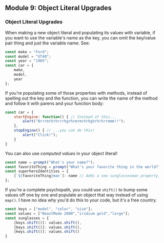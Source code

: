 ## Module 9: Object Literal Upgrades
### Object Literal Upgrades
When making a new object literal and populating its values with variable, if you want to use the variable's name as the key, you can omit the key/value pair thing and just the variable name. See:
```js
const make = "Ford";
const model = "GT40";
const year = "1965";
const car = {
    make,
    model,
    year
};
```

If you're populating some of those properties with methods, instead of spelling out the key and the function, you can write the name of the method and follow it with parens and your function body:
```js
const car = {
    startEngine: function() { // Instead of this...
        alert("Brrrmrhrhrrrhgrhrmrmrhrhghrhrhrrmmm!!");
    },
    stopEngine() { // ...you can do this!
        alert("Click!");
    }
}
```

You can also use _computed values_ in your object literal!
```js
const name = prompt("What's your name?");
const favoriteThing = prompt("What's your favorite thing in the world?");
const superheroIdentities = {
    [`${favoriteThing}man`]: name // Adds a new sunglassesman property, loaded up with the sunglasses-lover's name
};
```

If you're a complete psychopath, you could use `shift()` to bump some values off one by one and populate an object that way instead of using `map()`. I have no idea why you'd do this to your code, but it's a free country.
```js
const keys = ["model", "color", "size"];
const values = ["BeastMode 2000","iridium gold","large"];
const sunglasses = {
    [keys.shift()]: values.shift(),
    [keys.shift()]: values.shift(),
    [keys.shift()]: values.shift()
}
```